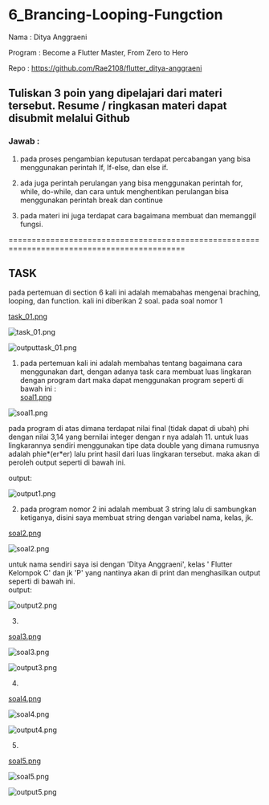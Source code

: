 # 6_Brancing-Looping-Fungction

Nama : Ditya Anggraeni

Program : Become a Flutter Master, From Zero to Hero

Repo : https://github.com/Rae2108/flutter_ditya-anggraeni

## Tuliskan 3 poin yang dipelajari dari materi tersebut. Resume / ringkasan materi dapat disubmit melalui Github

### Jawab : 

1. pada proses pengambian keputusan terdapat percabangan yang bisa menggunakan perintah If, If-else, dan else if.

2. ada juga perintah perulangan yang bisa menggunakan perintah for, while, do-while, dan cara untuk menghentikan perulangan bisa menggunakan perintah break dan continue

3. pada materi ini juga terdapat cara bagaimana membuat dan memanggil fungsi.

============================================================================================

## TASK 

pada pertemuan di section 6 kali ini adalah memabahas mengenai braching, looping, dan function. kali ini diberikan 2 soal. pada soal nomor 1

[task_01.png](./screenshot/task_01.png) 

![task_01.png](./screenshot/task_01.png) 

![outputtask_01.png](./screenshot/outputtask6.png) 

1. pada pertemuan kali ini adalah membahas tentang bagaimana cara menggunakan dart, dengan adanya task cara membuat luas lingkaran dengan program dart maka dapat menggunakan program seperti di bawah ini :  
[soal1.png](./screenshot/soal1.png) 

![soal1.png](./screenshot/soal1.png) 

pada program di atas dimana terdapat nilai final (tidak dapat di ubah) phi dengan nilai 3,14 yang bernilai integer dengan r nya adalah 11. untuk luas lingkarannya sendiri menggunakan tipe data double yang dimana rumusnya adalah phie*(er*er) lalu print hasil dari luas lingkaran tersebut. maka akan di peroleh output seperti di bawah ini. 

output:

![output1.png](./screenshot/output1.png) 

2. pada program nomor 2 ini adalah membuat 3 string lalu di sambungkan ketiganya, disini saya membuat string dengan variabel nama, kelas, jk. 

[soal2.png](./screenshot/soal2.png) 

![soal2.png](./screenshot/soal2.png)

untuk nama sendiri saya isi dengan 'Ditya Anggraeni', kelas ' Flutter Kelompok C' dan jk 'P' yang nantinya akan di print dan menghasilkan output seperti di bawah ini.   
output:

![output2.png](./screenshot/output2.png)

3. 
[soal3.png](./screenshot/soal3.png) 

![soal3.png](./screenshot/soal3.png)

![output3.png](./screenshot/output3.png)

4. 
[soal4.png](./screenshot/soal4.png) 

![soal4.png](./screenshot/soal4.png)

![output4.png](./screenshot/output4.png)

5. 
[soal5.png](./screenshot/soal5.png) 

![soal5.png](./screenshot/soal5.png)

![output5.png](./screenshot/output5.png)